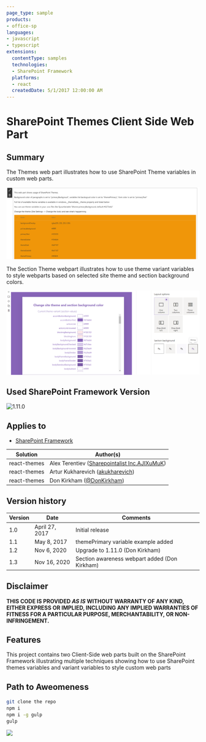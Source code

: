 ```yaml
---
page_type: sample
products:
- office-sp
languages:
- javascript
- typescript
extensions:
  contentType: samples
  technologies:
  - SharePoint Framework
  platforms:
  - react
  createdDate: 5/1/2017 12:00:00 AM
---
```

# SharePoint Themes Client Side Web Part

## Summary
The Themes web part illustrates how to use SharePoint Theme variables in custom web parts.

![SharePoint Themes Client Side Web Part](./assets/themes.png)

The Section Theme webpart illustrates how to use theme variant variables to style webparts based on selected site theme and section background colors.

![SharePoint Section Themes Client Side Web Part](./assets/SectionThemes.png)

## Used SharePoint Framework Version 
![1.11.0](https://img.shields.io/badge/version-1.11.0-green.svg)
## Applies to

* [SharePoint Framework](https://docs.microsoft.com/sharepoint/dev/spfx/sharepoint-framework-overview)

Solution|Author(s)
--------|---------
react-themes | Alex Terentiev ([Sharepointalist Inc.](http://www.sharepointalist.com)[AJIXuMuK](https://github.com/AJIXuMuK))
react-themes | Artur Kukharevich ([akukharevich](https://github.com/akukharevich))
react-themes | Don Kirkham ([@DonKirkham](https://twitter.com/DonKirkham))

## Version history

Version|Date|Comments
-------|----|--------
1.0|April 27, 2017|Initial release
1.1|May 8, 2017| themePrimary variable example added
1.2|Nov 6, 2020| Upgrade to 1.11.0 (Don Kirkham)
1.3|Nov 16, 2020| Section awareness webpart added (Don Kirkham)

## Disclaimer
**THIS CODE IS PROVIDED *AS IS* WITHOUT WARRANTY OF ANY KIND, EITHER EXPRESS OR IMPLIED, INCLUDING ANY IMPLIED WARRANTIES OF FITNESS FOR A PARTICULAR PURPOSE, MERCHANTABILITY, OR NON-INFRINGEMENT.**

## Features
This project contains two Client-Side web parts built on the SharePoint Framework illustrating multiple techniques showing how to use SharePoint themes variables and variant variables to style custom web parts

## Path to Aweomeness

```bash
git clone the repo
npm i
npm i -g gulp
gulp
```


<img src="https://telemetry.sharepointpnp.com/sp-dev-fx-webparts/samples/react-themes" />
